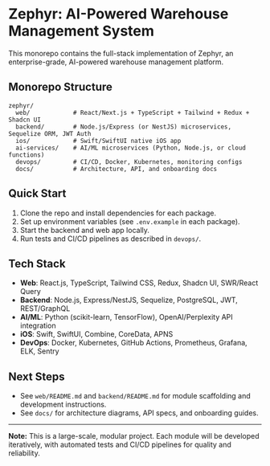 ﻿# Zephyr: AI-Powered Warehouse Management System

This monorepo contains the full-stack implementation of Zephyr, an enterprise-grade, AI-powered warehouse management platform.

## Monorepo Structure

```
zephyr/
  web/            # React/Next.js + TypeScript + Tailwind + Redux + Shadcn UI
  backend/        # Node.js/Express (or NestJS) microservices, Sequelize ORM, JWT Auth
  ios/            # Swift/SwiftUI native iOS app
  ai-services/    # AI/ML microservices (Python, Node.js, or cloud functions)
  devops/         # CI/CD, Docker, Kubernetes, monitoring configs
  docs/           # Architecture, API, and onboarding docs
```

## Quick Start

1. Clone the repo and install dependencies for each package.
2. Set up environment variables (see `.env.example` in each package).
3. Start the backend and web app locally.
4. Run tests and CI/CD pipelines as described in `devops/`.



## Tech Stack

- **Web**: React.js, TypeScript, Tailwind CSS, Redux, Shadcn UI, SWR/React Query
- **Backend**: Node.js, Express/NestJS, Sequelize, PostgreSQL, JWT, REST/GraphQL
- **AI/ML**: Python (scikit-learn, TensorFlow), OpenAI/Perplexity API integration
- **iOS**: Swift, SwiftUI, Combine, CoreData, APNS
- **DevOps**: Docker, Kubernetes, GitHub Actions, Prometheus, Grafana, ELK, Sentry

## Next Steps

- See `web/README.md` and `backend/README.md` for module scaffolding and development instructions.
- See `docs/` for architecture diagrams, API specs, and onboarding guides.

---

**Note:** This is a large-scale, modular project. Each module will be developed iteratively, with automated tests and CI/CD pipelines for quality and reliability.

